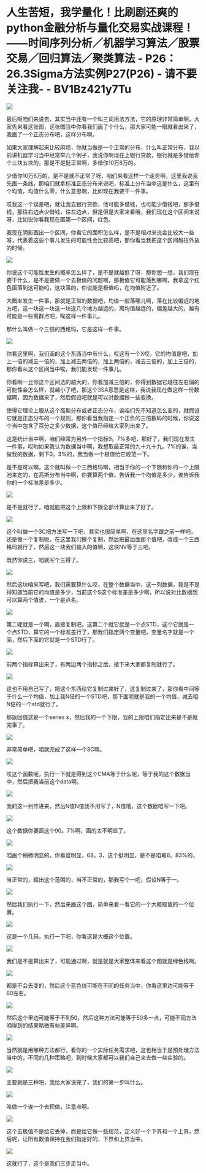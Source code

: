 # 人生苦短，我学量化！比刷剧还爽的python金融分析与量化交易实战课程！——时间序列分析／机器学习算法／股票交易／回归算法／聚类算法 - P26：26.3Sigma方法实例P27(P26) - 请不要关注我- - BV1Bz421y7Tu

![](img/84359cf60db81f417aafdde21cc6d022_0.png)

最后啊咱们来说去，其实当中还有一个叫三词用法方法，它的原理非常简单啊，大家先来看这张图，这张图当中你看我们画了个什么，那大家可能一眼就看出来了，我画了一个正态分布吧，这样分布啊。

如果大家理解起来比较麻烦，你就当做是一个正常的分布，什么叫正常分布，我以前讲机器学习当中经常举几个例子，我说你啊现在上银行贷款，银行就是多借给你个三块五块的，那是不是挺正常啊，多借你10万8万的。

少借你10万8万的，是不是就不正常了呀，咱们来看这样一个走势啊，这里我说我先画一条线，那咱们就拿标准正态分布来说吧，标准上分布当中这是什么，这里有个均值，均值什么零，什么意思啊，比如现在我要干一件事。

哎我这一个误差吧，就让我去银行贷款，他可能多借钱，也可能少借钱吧，那多借钱，那往右边点少借钱，往左边点，但是但是大家来看哦，我们现在这个区间来说呀，比如说你看我现在画第一个区间，红色。

我现在阴影画出一个区间，你看它的面积怎么样，是不是相对来说会比较大一些呀，代表着这些个事儿发生的可能性会比较高吧，那你看当我把这个区间越往外放的时候。



![](img/84359cf60db81f417aafdde21cc6d022_2.png)

你说这个可能性发生的概率怎么样了，是不是就越低了呀，那你想一想，我们现在要干什么，是不是要做一个去极值的问题啊，那极值它可能落到哪啊，我拿这个红色画落到这可能吗，这块落的，你说能是极值吗，在均值附近了。

大概率发生一件事，那就是正常的数据吧，均值一般落哪儿啊，落在比较偏远的地方吧，这一块这一块这一块这几个地方越远的，离均值越远的，偏差越大的，越有可能是一些离群点吧，唉这样一件事儿。

那什么叫做一个三倍的西格玛，它是这样一件事。

![](img/84359cf60db81f417aafdde21cc6d022_4.png)

你看这里啊，我们画的这个东西当中有什么，哎这有一个X哎，它的均值是吧，加上一倍的减去一倍的，加上减去两倍的，加上两倍的，减去三倍的，加上三倍的，那你看从这个区间当中唉，我们能发现一件事儿。

你看啊一旦你这个区间选的越大的，你看加减三倍的，你得到数据它越往左右偏的可能性会怎么样，就越小了吧，那这个3SA意思是这样，我说我现在做这样一份数据啊，因为数据来了，然后假设吧就是可以对数据做一些变换。

使得它理论上服从这个高斯分布或者正态分布，诶咱们先不知道怎么变的，就假设它就是正态分布的一个规则，那你看当我指定一个正负的三倍数码的时候，你说这个当中包含了百分之多少数据，这个值已经给大家列出来了。

这是统计当中啊，咱们经常为另外一个指标9。7%多吧，那好了，我们现在发生一件事，哎哟如果我认为数据当中啊，我想取最正常的九十九十九。7%的诶，当做我的数据，剩下0。3%的，我当做一个极值给它规范一下。

是不是可以啊，这个就叫做一个三西格玛啊，相当于你的一个下限和你的一个上限池来定的，在高斯分布当中啊，你要算两个值，告诉我一个均值是多少，诶告诉我你的一个标准差是多少。



![](img/84359cf60db81f417aafdde21cc6d022_6.png)

是不是就行了，咱就能把这个上限和下限全部计算出来了好了。

![](img/84359cf60db81f417aafdde21cc6d022_8.png)

这个叫做一个3C把方法写一下吧，其实也很简单啊，在这里名字跟之前一样吧，还是做一个复制呃，在这里我们做个复制，然后把最后面那个值吧，改成一个三西格玛就行了，然后这一块我们输入的值啊，这块NV等于三吧。

既然你说三，咱就写个三得了。

![](img/84359cf60db81f417aafdde21cc6d022_10.png)

然后这块咱来写吧，我们需要算什么哎，在整个数据当中，这一列数据，我是不是得知道当前它的均值是多少，当前这个S这个标准差是多少啊，所以说对比数据我可以算两个值诶，一个是点名。



![](img/84359cf60db81f417aafdde21cc6d022_12.png)

第二呢就是一个啊，直接复制吧，这第二个就它就是一个点STD，这个它就是一个点STD，算它的一个标准差行了，那我们指定两个变量吧，变量名字就是一个面，然后下面的它就是一个STD行了。



![](img/84359cf60db81f417aafdde21cc6d022_14.png)

前两个指标算出来了，有两边两个指标之后，接下来大家都复制就行了。

![](img/84359cf60db81f417aafdde21cc6d022_16.png)

这也不用自己写了，把这个东西给它复制过来好了，这复制过来了，那你看中间等于什么一个均值，加上我N倍的一个STD吧，那下面呢就是我的一个均值，减去咱N倍的一个std就行了。

那返回值这是一个series s，然后我的一个下限，我的上限咱们指定出来是不是就完事了。

![](img/84359cf60db81f417aafdde21cc6d022_18.png)

非常简单吧，咱就完成了这样一个3C嘛。

![](img/84359cf60db81f417aafdde21cc6d022_20.png)

哎这个函数呃，执行一下就是得到这个CMA等于什么呢，等于我的这个数据当中，然后把我当前这个data啊。



![](img/84359cf60db81f417aafdde21cc6d022_22.png)

我的这一列传进来，然后N值N值我不用写了，N值哦，这个数据咱写一下吧。

![](img/84359cf60db81f417aafdde21cc6d022_24.png)

这个数据你要画这个90。7%啊，画的太不明显了。

![](img/84359cf60db81f417aafdde21cc6d022_26.png)

咱画个稍微明显的，你看谁明显，68。3，这个挺明显，是不是咱取6。83%的。

![](img/84359cf60db81f417aafdde21cc6d022_28.png)

当正常的，超出这个范围的，当不正常的，那我写个一吧，假设N等于一。

![](img/84359cf60db81f417aafdde21cc6d022_30.png)

然后我们执行一下，然后来画这个图，简单来看一看它的一个大概取值的一个位置。

![](img/84359cf60db81f417aafdde21cc6d022_32.png)

这是一个几码，执行一下吧，你看这是大概这个位置。

![](img/84359cf60db81f417aafdde21cc6d022_34.png)

我们是不是算出来了，可能通过啊，就是就是大家整体来看这个图就是绿色线啊。

![](img/84359cf60db81f417aafdde21cc6d022_36.png)

都是不会去变的，然后这个蓝色线可能在不同的任务当中，你看这里边可能等于60左右。

![](img/84359cf60db81f417aafdde21cc6d022_38.png)

然后这个里边可能等于不到50，然后这种方法可能等于50多一点，可能不同方法咱得到的结果略微有些差异啊。



![](img/84359cf60db81f417aafdde21cc6d022_40.png)

当然就是用哪种方法都行，看你的一个实际任务需求吧，这也相当于是预处理方法当中的，不同的几种策略吧，到时候大家都可以我们自己来去做一些实验的。



![](img/84359cf60db81f417aafdde21cc6d022_42.png)

主要就是三种吧，我给大家说完了，我们的第一步叫什么。

![](img/84359cf60db81f417aafdde21cc6d022_44.png)

叫做一个诶一个去积值，注意点啊。

![](img/84359cf60db81f417aafdde21cc6d022_46.png)

这个去极值不是给它丢掉，而是给它做一些规范，定义好一个下界和一个上界，然后呢，让所有数值保持在我们指定好的，下界和上界当中。



![](img/84359cf60db81f417aafdde21cc6d022_48.png)

这就行了，这个是我们三步走当中。